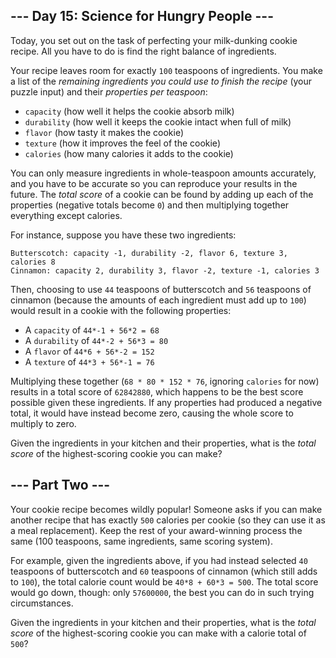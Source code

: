 <h2>--- Day 15: Science for Hungry People ---</h2><p>Today, you set out on the task of perfecting your milk-dunking cookie recipe.  All you have to do is find the right balance of ingredients.</p>
<p>Your recipe leaves room for exactly <code>100</code> teaspoons of ingredients.  You make a list of the <em>remaining ingredients you could use to finish the recipe</em> (your puzzle input) and their <em>properties per teaspoon</em>:</p>
<ul>
<li><code>capacity</code> (how well it helps the cookie absorb milk)</li>
<li><code>durability</code> (how well it keeps the cookie intact when full of milk)</li>
<li><code>flavor</code> (how tasty it makes the cookie)</li>
<li><code>texture</code> (how it improves the feel of the cookie)</li>
<li><code>calories</code> (how many calories it adds to the cookie)</li>
</ul>
<p>You can only measure ingredients in whole-teaspoon amounts accurately, and you have to be accurate so you can reproduce your results in the future.  The <em>total score</em> of a cookie can be found by adding up each of the properties (negative totals become <code>0</code>) and then multiplying together everything except calories.</p>
<p>For instance, suppose you have <span title="* I know what your preference is, but...">these two ingredients</span>:</p>
<pre><code>Butterscotch: capacity -1, durability -2, flavor 6, texture 3, calories 8
Cinnamon: capacity 2, durability 3, flavor -2, texture -1, calories 3
</code></pre>
<p>Then, choosing to use <code>44</code> teaspoons of butterscotch and <code>56</code> teaspoons of cinnamon (because the amounts of each ingredient must add up to <code>100</code>) would result in a cookie with the following properties:</p>
<ul>
<li>A <code>capacity</code> of <code>44*-1 + 56*2 = 68</code></li>
<li>A <code>durability</code> of <code>44*-2 + 56*3 = 80</code></li>
<li>A <code>flavor</code> of <code>44*6 + 56*-2 = 152</code></li>
<li>A <code>texture</code> of <code>44*3 + 56*-1 = 76</code></li>
</ul>
<p>Multiplying these together (<code>68 * 80 * 152 * 76</code>, ignoring <code>calories</code> for now) results in a total score of  <code>62842880</code>, which happens to be the best score possible given these ingredients.  If any properties had produced a negative total, it would have instead become zero, causing the whole score to multiply to zero.</p>
<p>Given the ingredients in your kitchen and their properties, what is the <em>total score</em> of the highest-scoring cookie you can make?</p>

<h2 id="part2">--- Part Two ---</h2><p>Your cookie recipe becomes wildly popular!  Someone asks if you can make another recipe that has exactly <code>500</code> calories per cookie (so they can use it as a meal replacement).  Keep the rest of your award-winning process the same (100 teaspoons, same ingredients, same scoring system).</p>
<p>For example, given the ingredients above, if you had instead selected <code>40</code> teaspoons of butterscotch and <code>60</code> teaspoons of cinnamon (which still adds to <code>100</code>), the total calorie count would be <code>40*8 + 60*3 = 500</code>.  The total score would go down, though: only <code>57600000</code>, the best you can do in such trying circumstances.</p>
<p>Given the ingredients in your kitchen and their properties, what is the <em>total score</em> of the highest-scoring cookie you can make with a calorie total of <code>500</code>?</p>
